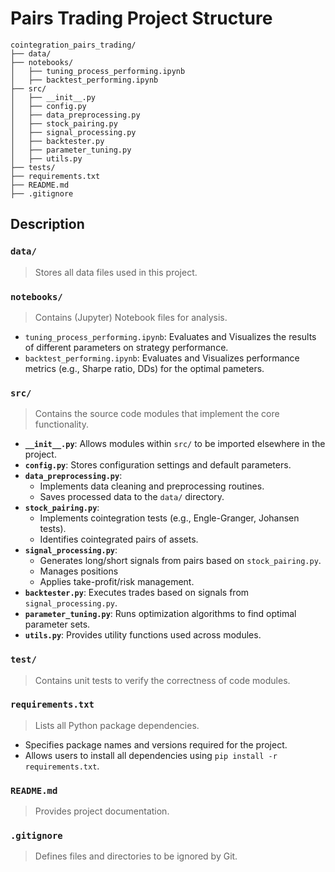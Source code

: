 # Pairs Trading Project Structure
```
cointegration_pairs_trading/
├── data/
├── notebooks/
│   ├── tuning_process_performing.ipynb
│   ├── backtest_performing.ipynb
├── src/
│   ├── __init__.py
│   ├── config.py
│   ├── data_preprocessing.py
│   ├── stock_pairing.py
│   ├── signal_processing.py
│   ├── backtester.py
│   ├── parameter_tuning.py
│   ├── utils.py
├── tests/
├── requirements.txt
├── README.md
├── .gitignore
```
## Description
### `data/`  
> Stores all data files used in this project.

### `notebooks/`  
> Contains (Jupyter) Notebook files for analysis.
- `tuning_process_performing.ipynb`: Evaluates and Visualizes the results of different parameters on strategy performance.
- `backtest_performing.ipynb`: Evaluates and Visualizes performance metrics (e.g., Sharpe ratio, DDs) for the optimal pameters.

### `src/`
> Contains the source code modules that implement the core functionality.
- **`__init__.py`**: Allows modules within `src/` to be imported elsewhere in the project.
- **`config.py`**: Stores configuration settings and default parameters.
- **`data_preprocessing.py`**:
  - Implements data cleaning and preprocessing routines.
  - Saves processed data to the `data/` directory.
- **`stock_pairing.py`**:
  - Implements cointegration tests (e.g., Engle-Granger, Johansen tests).
  - Identifies cointegrated pairs of assets.
- **`signal_processing.py`**:
  - Generates long/short signals from pairs based on `stock_pairing.py`.
  - Manages positions
  - Applies take-profit/risk management.
- **`backtester.py`**: Executes trades based on signals from `signal_processing.py`.
- **`parameter_tuning.py`**: Runs optimization algorithms to find optimal parameter sets.
- **`utils.py`**: Provides utility functions used across modules.

### `test/`
> Contains unit tests to verify the correctness of code modules.

### `requirements.txt`
> Lists all Python package dependencies.
- Specifies package names and versions required for the project.
- Allows users to install all dependencies using `pip install -r requirements.txt`.

### `README.md`
> Provides project documentation.

### `.gitignore`
> Defines files and directories to be ignored by Git.
